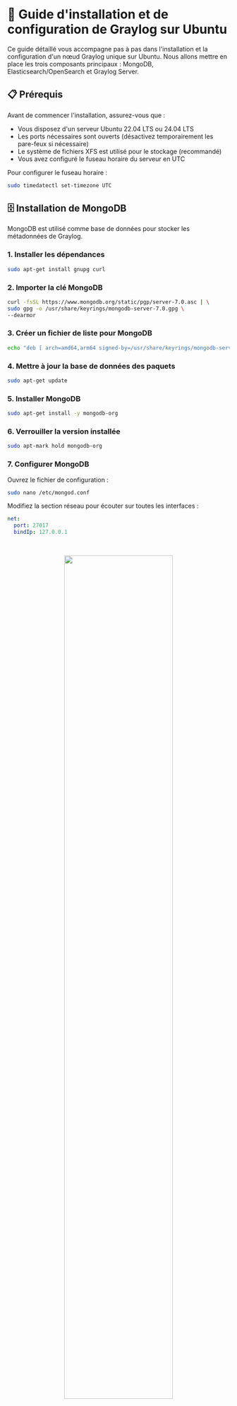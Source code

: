 
# 🚀 Guide d'installation et de configuration de Graylog sur Ubuntu

Ce guide détaillé vous accompagne pas à pas dans l'installation et la configuration d'un nœud Graylog unique sur Ubuntu. Nous allons mettre en place les trois composants principaux : MongoDB, Elasticsearch/OpenSearch et Graylog Server.

## 📋 Prérequis

Avant de commencer l'installation, assurez-vous que :

* Vous disposez d'un serveur Ubuntu 22.04 LTS ou 24.04 LTS
* Les ports nécessaires sont ouverts (désactivez temporairement les pare-feux si nécessaire)
* Le système de fichiers XFS est utilisé pour le stockage (recommandé)
* Vous avez configuré le fuseau horaire du serveur en UTC

Pour configurer le fuseau horaire :

```bash
sudo timedatectl set-timezone UTC
```

## 🗄️ Installation de MongoDB

MongoDB est utilisé comme base de données pour stocker les métadonnées de Graylog.

### 1. Installer les dépendances

```bash
sudo apt-get install gnupg curl
```

### 2. Importer la clé MongoDB

```bash
curl -fsSL https://www.mongodb.org/static/pgp/server-7.0.asc | \
sudo gpg -o /usr/share/keyrings/mongodb-server-7.0.gpg \
--dearmor
```

### 3. Créer un fichier de liste pour MongoDB

```bash
echo "deb [ arch=amd64,arm64 signed-by=/usr/share/keyrings/mongodb-server-7.0.gpg ] https://repo.mongodb.org/apt/ubuntu jammy/mongodb-org/7.0 multiverse" | sudo tee /etc/apt/sources.list.d/mongodb-org-7.0.list
```

### 4. Mettre à jour la base de données des paquets

```bash
sudo apt-get update
```

### 5. Installer MongoDB

```bash
sudo apt-get install -y mongodb-org
```

### 6. Verrouiller la version installée

```bash
sudo apt-mark hold mongodb-org
```

### 7. Configurer MongoDB

Ouvrez le fichier de configuration :

```bash
sudo nano /etc/mongod.conf
```

Modifiez la section réseau pour écouter sur toutes les interfaces :

```yaml
net:
  port: 27017
  bindIp: 127.0.0.1
```
<br><p align="center"><img width="70%" src="https://github.com/user-attachments/assets/2e99d65d-2f93-49c5-850e-ee905ac38779" alt=""></p>

### 8. Démarrer et activer MongoDB

```bash
sudo systemctl daemon-reload
sudo systemctl enable mongod.service
sudo systemctl start mongod.service
```

## 🔍 Installation du Data Node (OpenSearch/Elasticsearch)

Le Data Node gère l'ingestion, le traitement et l'indexation des journaux.

### 1. Installer le paquet Data Node

```bash
wget https://packages.graylog2.org/repo/packages/graylog-6.1-repository_latest.deb
sudo dpkg -i graylog-6.1-repository_latest.deb
sudo apt-get update
sudo apt-get install graylog-datanode
```

### 2. Configurer vm.max_map_count

Vérifiez la valeur actuelle :

```bash
cat /proc/sys/vm/max_map_count
```

Augmentez la valeur à au moins 262144 :

```bash
echo 'vm.max_map_count=262144' | sudo tee -a /etc/sysctl.d/99-graylog-datanode.conf
sudo sysctl --system
```

### 3. Générer un password_secret

Ce secret sera utilisé pour chiffrer les données sensibles :

```bash
< /dev/urandom tr -dc A-Z-a-z-0-9 | head -c${1:-96};echo;
```

### 4. Configurer le Data Node

Ouvrez le fichier de configuration :

```bash
sudo nano /etc/graylog/datanode/datanode.conf
```

Ajoutez les paramètres suivants :

```properties
# Ajoutez le password_secret généré précédemment
password_secret = VOTRE_PASSWORD_SECRET

# Configurez la mémoire heap (la moitié de la RAM disponible, max 31GB)
opensearch_heap = 8g

# Configurez la connexion MongoDB
mongodb_uri = mongodb://localhost:27017/graylog
```

### 5. Ajuster les paramètres JVM

Modifiez le fichier jvm.options :

```bash
sudo nano /etc/graylog/datanode/jvm.options
```

Ajustez les paramètres de mémoire :

```
-Xms1g
-Xmx1g
```
![image](https://github.com/user-attachments/assets/588ba1dd-f5dd-44da-b372-79ec9a9cb193)

### 6. Démarrer et activer le Data Node

```bash
sudo systemctl daemon-reload
sudo systemctl enable graylog-datanode.service
sudo systemctl start graylog-datanode
```

## 🖥️ Installation de Graylog Server

### 1. Installer Graylog Server

```bash
sudo apt-get install graylog-server
```

### 2. Créer un mot de passe root SHA2

```bash
echo -n "VotreMotDePasse" | sha256sum | cut -d" " -f1
```

### 3. Configurer Graylog Server

Ouvrez le fichier de configuration :

```bash
sudo nano /etc/graylog/server/server.conf
```

Ajoutez ou modifiez les paramètres suivants :

```properties
# Définir ce nœud comme leader
is_leader = true

# Chemin vers le fichier d'ID du nœud
node_id_file = /etc/graylog/server/node-id

# Utiliser le même password_secret que pour le Data Node
password_secret = VOTRE_PASSWORD_SECRET

# Mot de passe root SHA2 généré précédemment
root_password_sha2 = VOTRE_MOT_DE_PASSE_SHA2

# Fuseau horaire
root_timezone = UTC

# Adresse d'écoute pour l'interface web
http_bind_address = 0.0.0.0:9000

# Connexion à Elasticsearch/OpenSearch
elasticsearch_hosts = http://localhost:9200

# Connexion à MongoDB
mongodb_uri = mongodb://localhost:27017/graylog

# Répertoire de données
data_dir = /var/lib/graylog-server

# Configuration du journal des messages
message_journal_max_size = 4gb
```
![Capture d’écran 2025-02-26 143155](https://github.com/user-attachments/assets/c98549ae-79c6-4574-bd6c-d1f9dd476be4)

![Capture d’écran 2025-02-26 144207](https://github.com/user-attachments/assets/34749782-ea0b-43f6-a5da-1c542687c388)


### 4. Ajuster les paramètres JVM pour Graylog

Modifiez le fichier de service :

```bash
sudo nano /etc/default/graylog-server
```

Ajustez les paramètres de mémoire :

```
GRAYLOG_SERVER_JAVA_OPTS="-Xms2g -Xmx2g -server -XX:+UseG1GC -XX:-OmitStackTraceInFastThrow"
```

### 5. Démarrer et activer Graylog Server

```bash
sudo systemctl daemon-reload
sudo systemctl enable graylog-server.service
sudo systemctl start graylog-server.service
```

## 🔒 Configuration HTTPS (Optionnel)

Pour sécuriser l'interface web avec HTTPS, ajoutez ces paramètres dans `server.conf` :

```properties
# Activer HTTPS
http_enable_tls = true

# Chemin vers le certificat
http_tls_cert_file = /path/to/graylog.crt

# Chemin vers la clé privée
http_tls_key_file = /path/to/graylog.key

# Mot de passe de la clé privée (si nécessaire)
http_tls_key_password = secret
```

## 🌐 Accès à l'interface web

1. Ouvrez votre navigateur et accédez à l'URL suivante :
   ```
   http://VOTRE_IP:9000
   ```

2. Connectez-vous avec les identifiants par défaut :
   * Nom d'utilisateur : `admin`
   * Mot de passe : celui que vous avez défini avec `root_password_sha2`

![Capture d’écran 2025-02-26 151029](https://github.com/user-attachments/assets/406b0b79-34cd-4e6e-be9a-597cbf5a38b2)


# 🛠️ Configuration d'un Input dans Graylog et Installation de NXLog sur Windows

Ce guide vous explique comment configurer un **input GELF UDP** dans Graylog et installer **NXLog** sur un serveur Windows pour envoyer des logs vers Graylog.

---

## 🌐 Étape 1 : Configuration d'un Input dans Graylog

1. **Connectez-vous à l'interface web de Graylog** :
   - Accédez à l'URL de votre serveur Graylog (par exemple : `http://<IP>:9000`).
   - Connectez-vous avec vos identifiants administrateur.

2. **Accédez à la section Inputs** :
   - Dans le menu supérieur, cliquez sur **System** > **Inputs**.

3. **Créer un nouvel Input** :
   - Cliquez sur le bouton vert **Launch new input**.
   - Dans la liste déroulante, sélectionnez **GELF UDP**.

4. **Configurer l'Input GELF UDP** :
   - Remplissez les champs comme suit :
     - **Title** : `Graylog_UDP_NXLogs_Windows` (ou un autre nom descriptif).
     - **Bind address** : `0.0.0.0` (pour écouter sur toutes les interfaces réseau).
     - **Port** : `12201` (port standard pour GELF UDP).
     - **Receive Buffer Size** : `262144` (valeur par défaut recommandée).
     - **No. of worker threads** : `4` (ou ajustez selon vos besoins).
     - **Encoding** : `UTF-8`.
   - Laissez les autres champs par défaut.

5. **Démarrer l'Input** :
   - Cliquez sur **Save** pour créer l'Input.
   - Assurez-vous que l'Input est actif (indiqué par une icône verte).

---
![Capture d’écran 2025-02-26 154206](https://github.com/user-attachments/assets/32e87182-4cfb-4c5a-a205-e43afe60dc23)


![Capture d’écran 2025-02-26 154510](https://github.com/user-attachments/assets/c8450ac0-c2ad-4b1a-9cae-730a85dc28af)



## 🖥️ Étape 2 : Installation de NXLog sur un serveur Windows

### 1. Télécharger NXLog

- Rendez-vous sur le site officiel de **NXLog** : [https://nxlog.co/products/nxlog-community-edition/download](https://nxlog.co/products/nxlog-community-edition/download).
- Téléchargez la version **Community Edition** pour Windows.

### 2. Installer NXLog

1. Exécutez le fichier d'installation téléchargé.
2. Suivez les étapes de l'assistant d'installation :
   - Acceptez les termes de la licence.
   - Choisissez le répertoire d'installation (par défaut : `C:\Program Files (x86)\nxlog`).
   - Terminez l'installation.

![Capture d’écran 2025-02-26 154618](https://github.com/user-attachments/assets/63056393-b9c2-4f79-9231-50914f71ff2c)


### 3. Configurer NXLog

1. **Ouvrir le fichier de configuration** :
   - Accédez au répertoire d'installation de NXLog (par défaut : `C:\Program Files (x86)\nxlog\conf`).
   - Ouvrez le fichier `nxlog.conf` avec un éditeur de texte (par exemple, Notepad++).


![Capture d’écran 2025-02-26 154922](https://github.com/user-attachments/assets/b4991138-e743-4c40-a0f0-b2683ee6b315)



2. **Modifier la configuration** :
   - Remplacez le contenu par la configuration suivante :

     ```plaintext
     ## NXLog Configuration File

     <Extension _gelf>
         Module      xm_gelf
     </Extension>

     <Input in>
         Module      im_msvistalog
         # Collecte les logs des journaux d'événements Windows
     </Input>

     <Output out>
         Module      om_udp
         Host        <IP_DE_GRAYLOG>
         Port        12201
         OutputType  GELF
     </Output>

     <Route 1>
         Path        in => out
     </Route>
     ```

     - **Host** : Remplacez `<IP_DE_GRAYLOG>` par l'adresse IP de votre serveur Graylog.
     - **Port** : Assurez-vous que le port correspond à celui configuré dans l'Input GELF UDP (par défaut : `12201`).


![Capture d’écran 2025-02-26 155511](https://github.com/user-attachments/assets/dbc0c38b-e570-4e6b-85a5-dbffc569f39a)


3. **Enregistrer les modifications** :
   - Sauvegardez le fichier `nxlog.conf`.

### 4. Démarrer le service NXLog

1. Ouvrez une invite de commande en tant qu'administrateur.
2. Exécutez la commande suivante pour démarrer le service NXLog :

   ```cmd
   net start nxlog
   ```

3. Vérifiez que le service est en cours d'exécution :

   ```cmd
   sc query nxlog
   ```

---

## 🔍 Étape 3 : Vérification des logs dans Graylog

1. **Accédez à l'interface web de Graylog**.
2. Allez dans **Search** (menu supérieur).
3. Recherchez les logs envoyés par NXLog :
   - Utilisez un filtre comme : `source:<NOM_DU_SERVEUR_WINDOWS>`.

   Exemple : Si le nom de votre serveur Windows est `WindowsServer01`, utilisez :

   ```plaintext
   source:WindowsServer01
   ```

4. Si les logs apparaissent, la configuration est réussie ! 🎉




![Capture d’écran 2025-02-26 165012](https://github.com/user-attachments/assets/bcba0a6a-2305-4267-ab19-41e12c6df6ae)


---

## 🛠️ Dépannage

### Problème : Aucun log n'apparaît dans Graylog
- **Vérifiez la connectivité réseau** :
  - Assurez-vous que le serveur Windows peut atteindre le serveur Graylog sur le port `12201` (utilisez `ping` ou `telnet`).
- **Vérifiez la configuration NXLog** :
  - Assurez-vous que l'adresse IP et le port dans `nxlog.conf` sont corrects.
- **Vérifiez les journaux NXLog** :
  - Les journaux NXLog se trouvent par défaut dans `C:\Program Files (x86)\nxlog\data\nxlog.log`.

### Problème : L'Input GELF UDP n'est pas actif
- Redémarrez le service Graylog Server :

  ```bash
  sudo systemctl restart graylog-server
  ```

---




## 🔍 Vérification de l'installation

Vérifiez l'état des services :

```bash
systemctl status graylog-server
systemctl status mongod
systemctl status graylog-datanode
```

## 🛠️ Dépannage

### Problèmes de connexion à MongoDB

Si vous rencontrez des problèmes de connexion à MongoDB, vérifiez que le port 27017 est accessible :

```bash
nc -vz localhost 27017
```

### Problèmes avec Elasticsearch/OpenSearch

Vérifiez les journaux :

```bash
journalctl -u graylog-datanode
```

### Problèmes avec Graylog Server

Vérifiez les journaux :

```bash
journalctl -u graylog-server
```

## 🎉 Félicitations !

Vous avez maintenant un système Graylog fonctionnel prêt à collecter et analyser vos logs. Explorez l'interface web pour configurer des tableaux de bord, des alertes et des extracteurs pour tirer le meilleur parti de votre installation.
